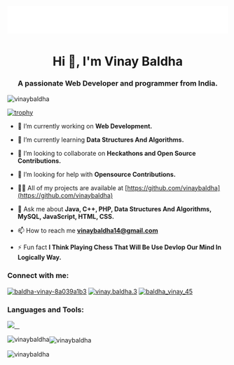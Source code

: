<h1 align="center">
  <img src="https://raw.githubusercontent.com/vinaybaldha/vinaybaldha/main/name.svg" alt="vinaybaldha" />
</h1>

<h1 align="center">Hi 👋, I'm Vinay Baldha</h1>
<h3 align="center">A passionate Web Developer and programmer from India.</h3>

<p align="left"> <img src="https://komarev.com/ghpvc/?username=vinaybaldha&label=Profile%20views&color=0e75b6&style=flat" alt="vinaybaldha" /> </p>

[![trophy](https://github-profile-trophy.vercel.app/?username=vinaybaldha&theme=radical&margin-w=20&margin-h=15&no-frame=true)](https://github.com/vinaybaldha/github-profile-trophy)

- 🔭 I’m currently working on **Web Development.**

- 🌱 I’m currently learning **Data Structures And Algorithms.**

- 👯 I’m looking to collaborate on **Heckathons and Open Source Contributions.**

- 🤝 I’m looking for help with **Opensource Contributions.**

- 👨‍💻 All of my projects are available at [https://github.com/vinaybaldha](https://github.com/vinaybaldha)

- 💬 Ask me about **Java, C++, PHP, Data Structures And Algorithms, MySQL, JavaScript, HTML, CSS.**

- 📫 How to reach me **vinaybaldha14@gmail.com**

- ⚡ Fun fact **I Think Playing Chess That Will Be Use Devlop Our Mind In Logically Way.**

<h3 align="left">Connect with me:</h3>
<p align="left">
<a href="www.linkedin.com/in/baldha-vinay-8a039a1b3" target="blank"><img align="center" src="https://raw.githubusercontent.com/rahuldkjain/github-profile-readme-generator/master/src/images/icons/Social/linked-in-alt.svg" alt="baldha-vinay-8a039a1b3" height="30" width="40" /></a>
<a href="https://www.facebook.com/vinay.baldha.3" target="blank"><img align="center" src="https://raw.githubusercontent.com/rahuldkjain/github-profile-readme-generator/master/src/images/icons/Social/facebook.svg" alt="vinay.baldha.3" height="30" width="40" /></a>
<a href="https://www.instagram.com/baldha_vinay_45/" target="blank"><img align="center" src="https://raw.githubusercontent.com/rahuldkjain/github-profile-readme-generator/master/src/images/icons/Social/instagram.svg" alt="baldha_vinay_45" height="30" width="40" /></a>


</p>

<h3 align="left">Languages and Tools:</h3>
<p>
  <a href="https://skillicons.dev">
    <img src="https://skillicons.dev/icons?i=c,cpp,java,css,eclipse,firebase,flutter,git,github,html,instagram,js,jquery,linkedin,mysql,ps,postman,py,replit,sass,stackoverflow,twitter,vscode,visualstudio,&perline=12" />
  </a>
</p>

<p><img align="left" src="https://github-readme-stats-ten-navy.vercel.app/api/top-langs?username=vinaybaldha&hide=html&theme=codeSTACKr&show_icons=true&locale=en&layout=compact&title_color=FFBF00" alt="vinaybaldha" /></p>

<p><img align="center" src="https://github-readme-stats-ten-navy.vercel.app/api?username=vinaybaldha&theme=ocean_dark&show_icons=true&ring_color=ff0000&title_color=FFBF00" alt="vinaybaldha"/></p>

<p><img align="center" src="https://github-readme-streak-stats.herokuapp.com/?user=vinaybaldha&theme=chartreuse-dark&currStreakNum=red&fire=red" alt="vinaybaldha" /></p>


